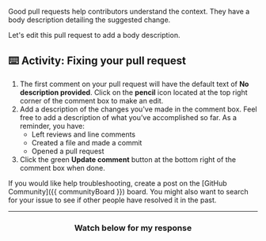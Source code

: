 Good pull requests help contributors understand the context. They have a body description detailing the suggested change.

Let's edit this pull request to add a body description.

## :keyboard: Activity: Fixing your pull request

1. The first comment on your pull request will have the default text of **No description provided**. Click on the **pencil** icon located at the top right corner of the comment box to make an edit.
1. Add a description of the changes you've made in the comment box. Feel free to add a description of what you’ve accomplished so far. As a reminder, you have:
    - Left reviews and line comments
    - Created a file and made a commit
    - Opened a pull request
1. Click the green **Update comment** button at the bottom right of the comment box when done.

If you would like help troubleshooting, create a post on the [GitHub Community]({{ communityBoard }}) board. You might also want to search for your issue to see if other people have resolved it in the past.

<hr>
<h3 align="center">Watch below for my response</h3>

